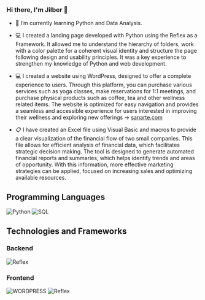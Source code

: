 ### Hi there, I'm Jilber 👋

- 🌱 I’m currently learning Python and Data Analysis.

- 💻 I created a landing page developed with Python using the Reflex as a Framework. It allowed me to understand the hierarchy of folders, work with a color palette for a coherent visual identity and structure the page following design and usability principles. It was a key experience to strengthen my knowledge of Python and web development. 

- 💻 I created a website using WordPress, designed to offer a complete experience to users. Through this platform, you can purchase various services such as yoga classes, make reservations for 1:1 meetings, and purchase physical products such as coffee, tea and other wellness related items. The website is optimized for easy navigation and provides a seamless and accessible experience for users interested in improving their wellness and exploring new offerings -> [sanarte.com](https://f067-190-145-240-37.ngrok-free.app/proyecto1/)

- 📋 I have created an Excel file using Visual Basic and macros to provide a clear visualization of the financial flow of two small companies. This file allows for efficient analysis of financial data, which facilitates strategic decision making. The tool is designed to generate automated financial reports and summaries, which helps identify trends and areas of opportunity. With this information, more effective marketing strategies can be applied, focused on increasing sales and optimizing available resources.


## Programming Languages

![Python](https://img.shields.io/badge/python-3670A0?style=for-the-badge&logo=python&logoColor=ffdd54) ![SQL](https://img.shields.io/badge/SQL-3D85C6?style=for-the-badge&logo=postgresql&logoColor=white)


## Technologies and Frameworks
### Backend
![Reflex](https://img.shields.io/badge/REFLEX-000000) 

### Frontend
![WORDPRESS](https://img.shields.io/badge/WORDPRESS-3D85C6?style=for-the-badge&logo=wordpress&logoColor=white) ![Reflex](https://img.shields.io/badge/REFLEX-000000) 



